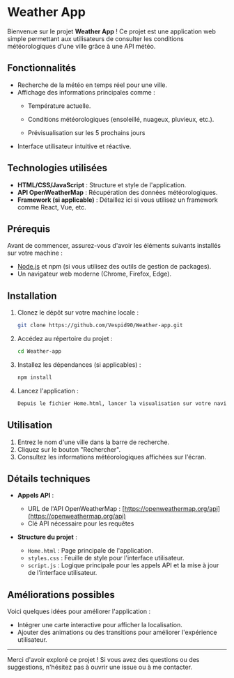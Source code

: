 # Weather App

Bienvenue sur le projet **Weather App** ! Ce projet est une application web simple permettant aux utilisateurs de consulter les conditions météorologiques d'une ville grâce à une API météo.

## Fonctionnalités

- Recherche de la météo en temps réel pour une ville.
- Affichage des informations principales comme :
  - Température actuelle.

  - Conditions météorologiques (ensoleillé, nuageux, pluvieux, etc.).

  - Prévisualisation sur les 5 prochains jours
- Interface utilisateur intuitive et réactive.

## Technologies utilisées

- **HTML/CSS/JavaScript** : Structure et style de l'application.
- **API OpenWeatherMap** : Récupération des données météorologiques.
- **Framework (si applicable)** : Détaillez ici si vous utilisez un framework comme React, Vue, etc.

## Prérequis

Avant de commencer, assurez-vous d'avoir les éléments suivants installés sur votre machine :

- [Node.js](https://nodejs.org/) et npm (si vous utilisez des outils de gestion de packages).
- Un navigateur web moderne (Chrome, Firefox, Edge).

## Installation

1. Clonez le dépôt sur votre machine locale :

   ```bash
   git clone https://github.com/Vespid90/Weather-app.git
   ```

2. Accédez au répertoire du projet :

   ```bash
   cd Weather-app
   ```

3. Installez les dépendances (si applicables) :

   ```bash
   npm install
   ```

4. Lancez l'application :

   ```bash
   Depuis le fichier Home.html, lancer la visualisation sur votre navigateur
   ```

## Utilisation

1. Entrez le nom d'une ville dans la barre de recherche.
2. Cliquez sur le bouton "Rechercher".
3. Consultez les informations météorologiques affichées sur l'écran.

## Détails techniques

- **Appels API** :

  - URL de l'API OpenWeatherMap : [https://openweathermap.org/api](https://openweathermap.org/api)
  - Clé API nécessaire pour les requêtes&#x20;

- **Structure du projet** :

  - `Home.html` : Page principale de l'application.
  - `styles.css` : Feuille de style pour l'interface utilisateur.
  - `script.js` : Logique principale pour les appels API et la mise à jour de l'interface utilisateur.

## Améliorations possibles

Voici quelques idées pour améliorer l'application :

- Intégrer une carte interactive pour afficher la localisation.
- Ajouter des animations ou des transitions pour améliorer l'expérience utilisateur.

---

Merci d'avoir exploré ce projet ! Si vous avez des questions ou des suggestions, n'hésitez pas à ouvrir une issue ou à me contacter.
